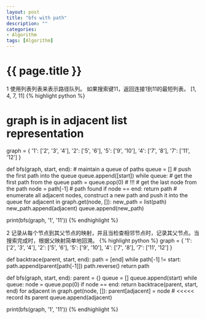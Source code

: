 ```yaml
---
layout: post
title: "bfs with path"
description: ""
categories: 
- Algorithm
tags: [Algorithm]
---
```

{{ page.title }}
================

1 使用列表列表来表示路径队列。
如果搜索键11，返回连接1到11的最短列表。
[1, 4, 7, 11]
{% highlight python %}
# graph is in adjacent list representation
graph = {
        '1': ['2', '3', '4'],
        '2': ['5', '6'],
        '5': ['9', '10'],
        '4': ['7', '8'],
        '7': ['11', '12']
        }

def bfs(graph, start, end):
    # maintain a queue of paths
    queue = []
    # push the first path into the queue
    queue.append([start])
    while queue:
        # get the first path from the queue
        path = queue.pop(0) # !!!
        # get the last node from the path
        node = path[-1]
        # path found
        if node == end:
            return path
        # enumerate all adjacent nodes, construct a new path and push it into the queue
        for adjacent in graph.get(node, []):
            new_path = list(path)
            new_path.append(adjacent)
            queue.append(new_path)

print(bfs(graph, '1', '11'))
{% endhighlight %}

2 记录从每个节点到其父节点的映射，并且当检查相邻节点时，记录其父节点。当搜索完成时，根据父映射简单地回溯。
{% highlight python %}
graph = {
        '1': ['2', '3', '4'],
        '2': ['5', '6'],
        '5': ['9', '10'],
        '4': ['7', '8'],
        '7': ['11', '12']
        }

def backtrace(parent, start, end):
    path = [end]
    while path[-1] != start:
        path.append(parent[path[-1]])
    path.reverse()
    return path

def bfs(graph, start, end):
    parent = {}
    queue = []
    queue.append(start)
    while queue:
        node = queue.pop(0)
        if node == end:
            return backtrace(parent, start, end)
        for adjacent in graph.get(node, []):
            parent[adjacent] = node # <<<<< record its parent 
            queue.append(adjacent)

print(bfs(graph, '1', '11'))
{% endhighlight %}
